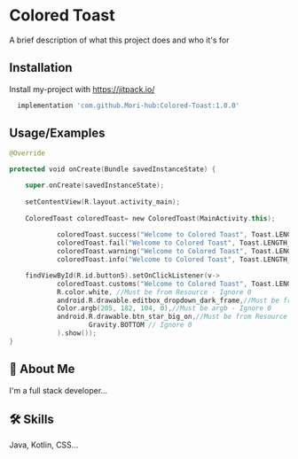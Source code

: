
# Colored Toast

A brief description of what this project does and who it's for


## Installation

Install my-project with https://jitpack.io/

```bash
  implementation 'com.github.Mori-hub:Colored-Toast:1.0.0'
```
    
## Usage/Examples

```kotlin
@Override

protected void onCreate(Bundle savedInstanceState) {

    super.onCreate(savedInstanceState);
    
    setContentView(R.layout.activity_main);
    
    ColoredToast coloredToast= new ColoredToast(MainActivity.this);
    
            coloredToast.success("Welcome to Colored Toast", Toast.LENGTH_SHORT).show());
            coloredToast.fail("Welcome to Colored Toast", Toast.LENGTH_SHORT).show());
            coloredToast.warning("Welcome to Colored Toast", Toast.LENGTH_SHORT).show());
            coloredToast.info("Welcome to Colored Toast", Toast.LENGTH_SHORT).show());

    findViewById(R.id.button5).setOnClickListener(v->
            coloredToast.customs("Welcome to Colored Toast", Toast.LENGTH_SHORT,
            R.color.white, //Must be from Resource - Ignore 0
            android.R.drawable.editbox_dropdown_dark_frame,//Must be from Resource - Ignore 0
            Color.argb(205, 182, 104, 0),//Must be argb - Ignore 0
            android.R.drawable.btn_star_big_on,//Must be from Resource - Ignore 0
                    Gravity.BOTTOM // Ignore 0
            ).show());
}
```


## 🚀 About Me
I'm a full stack developer...


## 🛠 Skills
Java, Kotlin, CSS...

